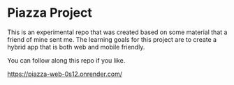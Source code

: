 # Piazza Project

This is an experimental repo that was created based on some material that a friend of mine sent me. The learning goals for this project are to create a hybrid app that is both web and mobile friendly.


You can follow along this repo if you like.

https://piazza-web-0s12.onrender.com/